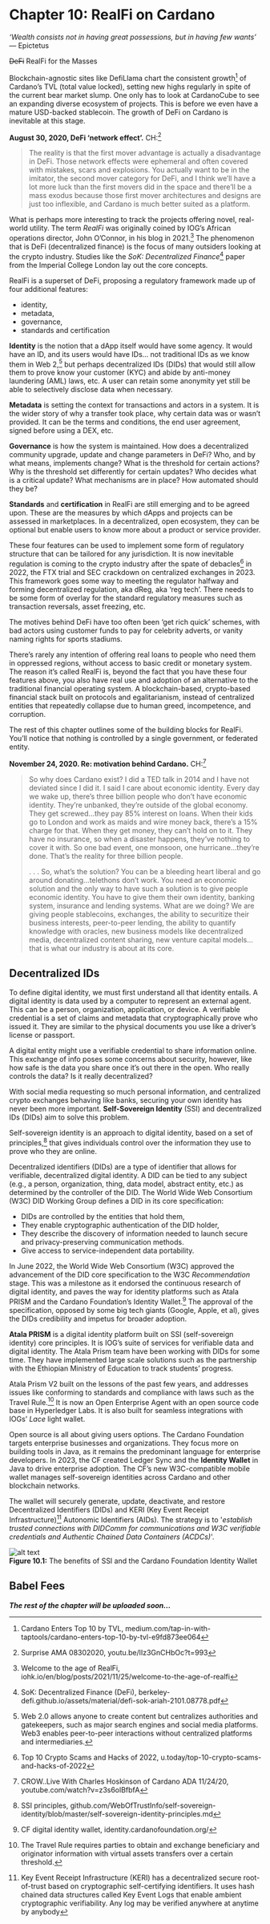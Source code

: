 # Chapter 10: RealFi on Cardano

*‘Wealth consists not in having great possessions, but in having few wants’* 
<br>― Epictetus

~~DeFi~~ RealFi for the Masses

Blockchain-agnostic sites like DefiLlama chart the consistent growth[^01] of Cardano’s TVL (total value locked), setting new highs regularly in spite of the current bear market slump. One only has to look at CardanoCube to see an expanding diverse ecosystem of projects. This is before we even have a mature USD-backed stablecoin. The growth of DeFi on Cardano is inevitable at this stage.

**August 30, 2020, DeFi ‘network effect’.** CH:[^02]

>The reality is that the first mover advantage is actually a disadvantage in DeFi. Those network effects were ephemeral and often covered with mistakes, scars and explosions. You actually want to be in the imitator, the second mover category for DeFi, and I think we’ll have a lot more luck than the first movers did in the space and there’ll be a mass exodus because those first mover architectures and designs are just too inflexible, and Cardano is much better suited as a platform.

What is perhaps more interesting to track the projects offering novel, real-world utility. The term *RealFi* was originally coined by IOG’s African operations director, John O’Connor, in his blog in 2021.[^03] The phenomenon that is DeFi (decentralized finance) is the focus of many outsiders looking at the crypto industry. Studies like the *SoK: Decentralized Finance*[^04] paper from the Imperial College London lay out the core concepts. 

RealFi is a superset of DeFi, proposing a regulatory framework made up of four additional features:

- identity, 
- metadata, 
- governance, 
- standards and certification 

**Identity** is the notion that a dApp itself would have some agency. It would have an ID, and its users would have IDs… not traditional IDs as we know them in Web 2,[^05] but perhaps decentralized IDs (DIDs) that would still allow them to prove know your customer (KYC) and abide by anti-money laundering (AML) laws, etc. A user can retain some anonymity yet still be able to selectively disclose data when necessary. 

**Metadata** is setting the context for transactions and actors in a system. It is the wider story of why a transfer took place, why certain data was or wasn’t provided. It can be the terms and conditions, the end user agreement, signed before using a DEX, etc. 

**Governance** is how the system is maintained. How does a decentralized community upgrade, update and change parameters in DeFi? Who, and by what means, implements change? What is the threshold for certain actions? Why is the threshold set differently for certain updates? Who decides what is a critical update? What mechanisms are in place? How automated should they be?

**Standards** and **certification** in RealFi are still emerging and to be agreed upon. These are the measures by which dApps and projects can be assessed in marketplaces. In a decentralized, open ecosystem, they can be optional but enable users to know more about a product or service provider.

These four features can be used to implement some form of regulatory structure that can be tailored for any jurisdiction. It is now inevitable regulation is coming to the crypto industry after the spate of debacles[^06] in 2022, the FTX trial and SEC crackdown on centralized exchanges in 2023. This framework goes some way to meeting the regulator halfway and forming decentralized regulation, aka dReg, aka ‘reg tech’. There needs to be some form of overlay for the standard regulatory measures such as transaction reversals, asset freezing, etc.

The motives behind DeFi have too often been ‘get rich quick’ schemes, with bad actors using customer funds to pay for celebrity adverts, or vanity naming rights for sports stadiums. 

There’s rarely any intention of offering real loans to people who need them in oppressed regions, without access to basic credit or monetary system. The reason it’s called RealFi is, beyond the fact that you have these four features above, you also have real use and adoption of an alternative to the traditional financial operating system. A blockchain-based, crypto-based financial stack built on protocols and egalitarianism, instead of centralized entities that repeatedly collapse due to human greed, incompetence, and corruption.

The rest of this chapter outlines some of the building blocks for RealFi. You’ll notice that nothing is controlled by a single government, or federated entity. 

**November 24, 2020. Re: motivation behind Cardano.** CH:[^07]

>So why does Cardano exist? I did a TED talk in 2014 and I have not deviated since I did it. I said I care about economic identity. Every day we wake up, there’s three billion people who don’t have economic identity. They’re unbanked, they’re outside of the global economy. They get screwed…they pay 85% interest on loans. When their kids go to London and work as maids and wire money back, there’s a 15% charge for that. When they get money, they can’t hold on to it. They have no insurance, so when a disaster happens, they’ve nothing to cover it with. So one bad event, one monsoon, one hurricane…they’re done. That’s the reality for three billion people.
>
> . . . So, what’s the solution? You can be a bleeding heart liberal and go around donating…telethons don’t work. You need an economic solution and the only way to have such a solution is to give people economic identity. You have to give them their own identity, banking system, insurance and lending systems. What are we doing? We are giving people stablecoins, exchanges, the ability to securitize their business interests, peer-to-peer lending, the ability to quantify knowledge with oracles, new business models like decentralized media, decentralized content sharing, new venture capital models… that is what our industry is about at its core.

## Decentralized IDs 

To define digital identity, we must first understand all that identity entails. A digital identity is data used by a computer to represent an external agent. This can be a person, organization, application, or device. A verifiable credential is a set of claims and metadata that cryptographically prove who issued it. They are similar to the physical documents you use like a driver’s license or passport.

A digital entity might use a verifiable credential to share information online. This exchange of info poses some concerns about security, however, like how safe is the data you share once it’s out there in the open. Who really controls the data? Is it really decentralized? 

With social media requesting so much personal information, and centralized crypto exchanges behaving like banks, securing your own identity has never been more important. **Self-Sovereign Identity** (SSI) and decentralized IDs (DIDs) aim to solve this problem. 

Self-sovereign identity is an approach to digital identity, based on a set of principles,[^08] that gives individuals control over the information they use to prove who they are online. 

Decentralized identifiers (DIDs) are a type of identifier that allows for verifiable, decentralized digital identity. A DID can be tied to any subject (e.g., a person, organization, thing, data model, abstract entity, etc.) as determined by the controller of the DID. The World Wide Web Consortium (W3C) DID Working Group defines a DID in its core specification:

- DIDs are controlled by the entities that hold them,
- They enable cryptographic authentication of the DID holder,
- They describe the discovery of information needed to launch secure and privacy-preserving communication methods.
- Give access to service-independent data portability.

In June 2022, the World Wide Web Consortium (W3C) approved the advancement of the DID core specification to the W3C *Recommendation* stage. This was a milestone as it endorsed the continuous research of digital identity, and paves the way for identity platforms such as Atala PRISM and the Cardano Foundation’s Identity Wallet.[^09] The approval of the specification, opposed by some big tech giants (Google, Apple, et al), gives the DIDs credibility and impetus for broader adoption. 

**Atala PRISM** is a digital identity platform built on SSI (self-sovereign identity) core principles. It is IOG’s suite of services for verifiable data and digital identity. The Atala Prism team have been working with DIDs for some time. They have implemented large scale solutions such as the partnership with the Ethiopian Ministry of Education to track students’ progress. 

Atala Prism V2 built on the lessons of the past few years, and addresses issues like conforming to standards and compliance with laws such as the Travel Rule.[^10] It is now an Open Enterprise Agent with an open source code base in Hyperledger Labs. It is also built for seamless integrations with IOGs’ *Lace*
light wallet. 

Open source is all about giving users options. The Cardano Foundation targets enterprise businesses and organizations. They focus more on building tools in Java, as it remains the predominant language for enterprise developers. In 2023, the CF created Ledger Sync and the **Identity Wallet** in Java to drive enterprise adoption. The CF’s new W3C-compatible mobile wallet manages self-sovereign identities across Cardano and other blockchain networks. 

The wallet will securely generate, update, deactivate, and restore Decentralized Identifiers (DIDs) and KERI (Key Event Receipt Infrastructure)[^11] Autonomic Identifiers (AIDs). The strategy is to '*establish trusted connections with DIDComm for communications and W3C verifiable credentials and Authentic Chained Data Containers (ACDCs)*'.

![alt text](https://github.com/johnnygreeney/CardanoForTheMasses/blob/main/images/fig101.png "figure 10.1")
<br>**Figure 10.1:** The benefits of SSI and the Cardano Foundation Identity Wallet 

## Babel Fees



**_The rest of the chapter will be uploaded soon..._**



[^01]: Cardano Enters Top 10 by TVL, medium.com/tap-in-with-taptools/cardano-enters-top-10-by-tvl-e9fd873ee064
[^02]: Surprise AMA 08302020, youtu.be/lIz3GnCHbOc?t=993
[^03]: Welcome to the age of RealFi, iohk.io/en/blog/posts/2021/11/25/welcome-to-the-age-of-realfi
[^04]: SoK: Decentralized Finance (DeFi), berkeley-defi.github.io/assets/material/defi-sok-ariah-2101.08778.pdf
[^05]: Web 2.0 allows anyone to create content but centralizes authorities and gatekeepers, such as major search engines and social media platforms. Web3 enables peer-to-peer interactions without centralized platforms and intermediaries.
[^06]: Top 10 Crypto Scams and Hacks of 2022, u.today/top-10-crypto-scams-and-hacks-of-2022
[^07]: CROW..Live With Charles Hoskinson of Cardano ADA 11/24/20, youtube.com/watch?v=z3s6olBfbfA
[^08]: SSI principles, github.com/WebOfTrustInfo/self-sovereign-identity/blob/master/self-sovereign-identity-principles.md
[^09]: CF digital identity wallet, identity.cardanofoundation.org/
[^10]: The Travel Rule requires parties to obtain and exchange beneficiary and originator information with virtual assets transfers over a certain threshold. 
[^11]: Key Event Receipt Infrastructure (KERI) has a decentralized secure root-of-trust based on cryptographic self-certifying identifiers. It uses hash chained data structures called Key Event Logs that enable ambient cryptographic verifiability. Any log may be verified anywhere at anytime by anybody
[^12]: Babel Fish, hitchhikers.fandom.com/wiki/Babel_Fish
[^13]: Babel Fees, iohk.io/en/blog/posts/2021/02/25/babel-fees/
[^14]: Cardano360 - February 2021, youtu.be/YXaK0cvgoFQ?t=2184
[^15]: Chakravarty, Karayannidis, Kiayias, Peyton Jones, Vinogradova (2022), 'Babel Fees via Limited Liabilities', iohk.io/en/research/library/papers/babel-fees-via-limited-liabilities/
[^16]: HODL is slang in the cryptocurrency community for holding the cryptocurrency rather than selling it. HODL can also mean ‘Hold On for Dear Life’ and refers to not selling, even during strong market volatility and poor market performance.
[^17]: Game theory is the study of mathematical models of strategic interaction in between rational decision-makers. It has applications in all fields of social science, as well as in logic and computer science. Originally, it addressed zero-sum games, in which each participant’s gains or losses are exactly balanced by those of the other participants. Today, game theory applies to a wide range of behavioral relations and is now an umbrella term for the science of logical decision making in humans, animals, and computers.
[^18]: Roundtable with Charles Hoskinson and Alex Chepurnoy | Ergo Pulse, youtube.com/watch?v=k9a3SYV6FJA
[^19]: **Spot trading** is a continuous process of buying and selling tokens and coins at a spot price for immediate settlement. The trader usually intends to gain profits from market fluctuations
[^20]: An **atomic swap** is an exchange of cryptocurrencies from separate blockchains. The swap is conducted between two entities without a third party's involvement. The idea is to remove centralized intermediaries like regulated exchanges and give token owners total control
[^21]: Babel fees via limited liabilities, youtube.com/watch?v=iJEmRZ6leXE
[^22]: Surprise AMA 02/26/2021, youtu.be/6eD_rnII3ms?t=42
[^23]: **Tether** (ticker USDT) is a cryptocurrency that is hosted on the Ethereum and Bitcoin blockchains, among others. Its tokens are issued by the Hong Kong company Tether Limited, which in turn is controlled by the owners of Bitfinex. Tether is called a stablecoin because it was originally designed to always be worth US$1.00, maintaining $1.00 in reserves for each tether issued.
[^24]:
[^25]:
[^26]:
[^27]:
[^28]:
[^29]:
[^30]:
[^31]:
[^32]:
[^33]:
[^34]:
[^35]:
[^36]:
[^37]:
[^38]:
[^39]:
[^40]:
[^41]:
[^42]:
[^43]:
[^44]:
[^45]:
[^46]:
[^47]:
[^48]:
[^49]:
[^50]:
[^51]:
[^52]:
[^53]:
[^54]:
[^55]:
[^56]:
[^57]:
[^58]:
[^59]:
[^60]:
[^61]:
[^62]:
[^63]:
[^64]:
[^65]:
[^66]:
[^67]:
[^68]:
[^69]:
[^70]:
[^71]:
[^72]:
[^73]:
[^74]:
[^75]:
[^76]:
[^77]:
[^78]:
[^79]:
[^80]:
[^81]:
[^82]:
[^83]:
[^84]:
[^85]:
[^86]:
[^87]:
